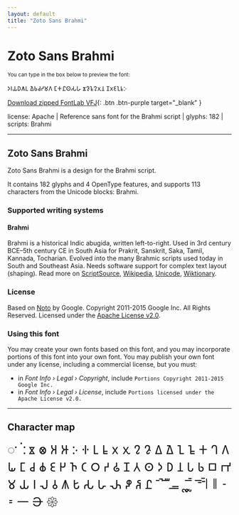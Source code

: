 ```yaml
---
layout: default
title: "Zoto Sans Brahmi"
---
```


# Zoto Sans Brahmi

<small>You can type in the box below to preview the font:</small>

<div contenteditable="true" class="texteditor" style="font-family: 'Zoto Sans Brahmi';">
<p spellcheck="false">𑀤𑀭𑀬𑀥𑀰𑀉 𑀐𑀨𑀘𑀟𑀫𑀕 𑀗𑀓𑀷𑀣𑀲𑀳 𑀃𑀎𑀒𑀍𑀌𑀦 𑀡𑀋𑀚𑀑𑀊𑀇</p>
</div>

[Download zipped FontLab VFJ](https://downgit.github.io/#/home?url=https://github.com/fontlabcom/getgo-fonts/blob/main/getgo-fonts/apache/zotosans/zotosans-brahmi.vfj){: .btn .btn-purple target="_blank" }

license: Apache \| Reference sans font for the Brahmi script \| glyphs: 182 \| scripts: Brahmi

---


## Zoto Sans Brahmi

Zoto Sans Brahmi is a design for the Brahmi script.

It contains 182 glyphs and 4 OpenType features, and supports 113 characters from the Unicode blocks: Brahmi.


### Supported writing systems


#### Brahmi

Brahmi is a historical Indic abugida, written left-to-right. Used in 3rd century BCE–5th century CE in South Asia for Prakrit, Sanskrit, Saka, Tamil, Kannada, Tocharian. Evolved into the many Brahmic scripts used today in South and Southeast Asia. Needs software support for complex text layout (shaping). Read more on [ScriptSource](https://scriptsource.org/scr/Brah), [Wikipedia](https://en.wikipedia.org/wiki/ISO_15924:Brah), [Unicode](https://www.unicode.org/versions/Unicode13.0.0/ch14.pdf#G39063), [Wiktionary](https://en.wiktionary.org/wiki/Category:Brahmi_script).


### License

Based on [Noto](https://github.com/notofonts) by Google. Copyright 2011-2015 Google Inc. All Rights Reserved. Licensed under the [Apache License v2.0](https://www.apache.org/licenses/LICENSE-2.0.txt).

### Using this font

You may create your own fonts based on this font, and you may incorporate portions of this font into your own font. You may publish your own font under any license, including a commercial license, but you must:

- in _Font Info › Legal › Copyright_, include `Portions Copyright 2011-2015 Google Inc.`
- in _Font Info › Legal › License_, include `Portions licensed under the Apache License v2.0.`


---

## Character map

<div style="font-family: 'Zoto Sans Brahmi'; font-size: 2em;">
𑀀 𑀁 𑀂 𑀃 𑀄 𑀅 𑀆 𑀇 𑀈 𑀉 𑀊 𑀋 𑀌 𑀍 𑀎 𑀏 𑀐 𑀑 𑀒 𑀓 𑀔 𑀕 𑀖 𑀗 𑀘 𑀙 𑀚 𑀛 𑀜 𑀝 𑀞 𑀟 𑀠 𑀡 𑀢 𑀣 𑀤 𑀥 𑀦 𑀧 𑀨 𑀩 𑀪 𑀫 𑀬 𑀭 𑀮 𑀯 𑀰 𑀱 𑀲 𑀳 𑀴 𑀵 𑀶 𑀷 𑀸 𑀹 𑀺 𑀻 𑀼 𑀽 𑀾 𑀿 𑁀 𑁁 𑁂 𑁃 𑁄 𑁅 𑁆 𑁇 𑁈 𑁉 𑁊 𑁋 𑁌 𑁍
</div>

